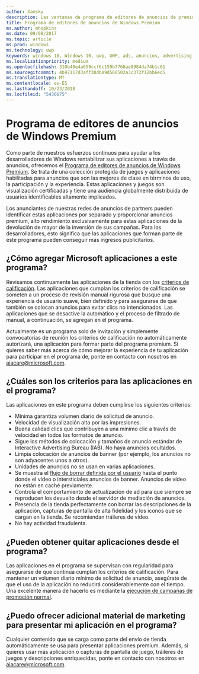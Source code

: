 ```yaml
---
author: Xansky
description: Las ventanas de programa de editores de anuncios de premium consta de una colección protegida de aplicaciones habilitadas para anuncios destinadas a redes de anuncios de partners pueden Premium, alto rendimiento anuncios. Las aplicaciones de este programa están mejores en su clase en términos de uso, la participación y la experiencia.
title: Programa de editores de anuncios de Windows Premium
ms.author: mhopkins
ms.date: 09/08/2017
ms.topic: article
ms.prod: windows
ms.technology: uwp
keywords: windows 10, Windows 10, uwp, UWP, ads, anuncios, advertising, publicidad
ms.localizationpriority: medium
ms.openlocfilehash: 310b48e4a659ccf6c159b7768ae8984da74b1c61
ms.sourcegitcommit: 4b97117d3aff38db89d560502a3c372f12bb6ed5
ms.translationtype: MT
ms.contentlocale: es-ES
ms.lasthandoff: 10/23/2018
ms.locfileid: "5436675"
---
```

# <a name="windows-premium-ads-publishers-program"></a>Programa de editores de anuncios de Windows Premium

Como parte de nuestros esfuerzos continuos para ayudar a los desarrolladores de Windows rentabilizar sus aplicaciones a través de anuncios, ofrecemos el [Programa de editores de anuncios de Windows Premium](http://www.windowspremiumapps.com). Se trata de una colección protegida de juegos y aplicaciones habilitadas para anuncios que son las mejores de clase en términos de uso, la participación y la experiencia. Estas aplicaciones y juegos son visualización certificadas y tiene una audiencia globalmente distribuida de usuarios identificables altamente implicados.

Los anunciantes de nuestras redes de anuncios de partners pueden identificar estas aplicaciones por separado y proporcionar anuncios premium, alto rendimiento exclusivamente para estas aplicaciones de la devolución de mayor de la inversión de sus campañas. Para los desarrolladores, esto significa que las aplicaciones que forman parte de este programa pueden conseguir más ingresos publicitarios.

## <a name="how-does-microsoft-add-apps-to-this-program"></a>¿Cómo agregar Microsoft aplicaciones a este programa? 

Revisamos continuamente las aplicaciones de la tienda con los [criterios de calificación](#what-are-the-criteria-for-apps-in-the-program). Las aplicaciones que cumplan los criterios de calificación se someten a un proceso de revisión manual rigurosa que busque una experiencia de usuario suave, bien definido y para asegurarse de que también se colocan anuncios para evitar clics no intencionados. Las aplicaciones que se desactive la automático y el proceso de filtrado de manual, a continuación, se agregan en el programa.

Actualmente es un programa solo de invitación y simplemente convocatorias de reunión los criterios de calificación no automáticamente autorizará, una aplicación para formar parte del programa premium. Si quieres saber más acerca de cómo mejorar la experiencia de tu aplicación para participar en el programa de, ponte en contacto con nosotros en aiacare@microsoft.com.

## <a name="what-are-the-criteria-for-apps-in-the-program"></a>¿Cuáles son los criterios para las aplicaciones en el programa?

Las aplicaciones en este programa deben cumplirse los siguientes criterios:

* Mínima garantiza volumen diario de solicitud de anuncio. 
* Velocidad de visualización alta por las impresiones. 
* Buena calidad clics que contribuyen a una mínimo clic a través de velocidad en todos los formatos de anuncio. 
* Sigue los métodos de colocación y tamaños de anuncio estándar de Interactive Advertising Bureau (IAB). No haya anuncios ocultados.
* Limpia colocación de anuncios de banner (por ejemplo, los anuncios no son adyacentes unos a otros).
* Unidades de anuncios no se usan en varias aplicaciones.
* Se muestra el [flujo de borrar definida por el usuario](https://blogs.windows.com/buildingapps/2017/08/31/best-practices-using-video-ads-windows-apps/) hasta el punto donde el vídeo o intersticiales anuncios de banner. Anuncios de vídeo no están en caché previamente. 
* Controla el comportamiento de actualización de ad para que siempre se reproducen los devuelto desde el servidor de mediación de anuncios.
* Presencia de la tienda perfectamente con borrar las descripciones de la aplicación, capturas de pantalla de alta fidelidad y los iconos que se cargan en la tienda. Se recomiendan tráileres de vídeo.
* No hay actividad fraudulenta.

## <a name="can-apps-get-removed-from-the-program"></a>¿Pueden obtener quitar aplicaciones desde el programa?

Las aplicaciones en el programa se supervisan con regularidad para asegurarse de que continúa cumplan los criterios de calificación. Para mantener un volumen diario mínimo de solicitud de anuncio, asegúrate de que el uso de la aplicación no reducirá considerablemente con el tiempo. Una excelente manera de hacerlo es mediante la [ejecución de campañas de promoción normal](https://developer.microsoft.com/en-us/store/promote-your-apps).

## <a name="can-i-provide-additional-marketing-material-to-showcase-my-app-in-the-program"></a>¿Puedo ofrecer adicional material de marketing para presentar mi aplicación en el programa? 

Cualquier contenido que se carga como parte del envío de tienda automáticamente se usa para presentar aplicaciones premium. Además, si quieres usar más aplicación o capturas de pantalla de juego, tráileres de juegos y descripciones enriquecidas, ponte en contacto con nosotros en aiacare@microsoft.com.

